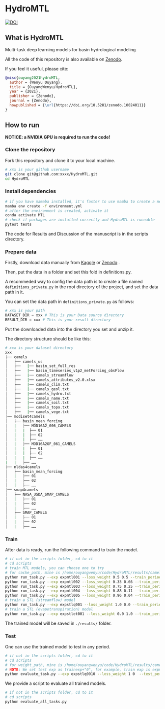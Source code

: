 <!--
 * @Author: Wenyu Ouyang
 * @Date: 2023-04-05 20:10:24
 * @LastEditTime: 2024-06-19 17:18:38
 * @LastEditors: Wenyu Ouyang
 * @Description: README for HydroMTL
 * @FilePath: \HydroMTL\README.md
 * Copyright (c) 2021-2022 Wenyu Ouyang. All rights reserved.
-->
# HydroMTL

[![DOI](https://zenodo.org/badge/DOI/10.5281/zenodo.10024011.svg)](https://doi.org/10.5281/zenodo.10024011)

## What is HydroMTL

Multi-task deep learning models for basin hydrological modeling

All the code of this repository is also available on [Zenodo](https://zenodo.org/doi/10.5281/zenodo.10024011).

If you feel it useful, please cite:

```bibtex
@misc{ouyang2021hydroMTL,
  author = {Wenyu Ouyang},
  title = {OuyangWenyu/HydroMTL},
  year = {2021},
  publisher = {Zenodo},
  journal = {Zenodo},
  howpublished = {\url{https://doi.org/10.5281/zenodo.10024011}}
}
```

## How to run

**NOTICE: a NVIDIA GPU is required to run the code!**

### Clone the repository

Fork this repository and clone it to your local machine.

```bash
# xxx is your github username
git clone git@github.com:xxxx/HydroMTL.git
cd HydroMTL
```

### Install dependencies

```bash
# if you have mamaba installed, it's faster to use mamba to create a new environment than conda
mamba env create -f environment.yml
# after the environment is created, activate it
conda activate MTL
# check if packages are installed correctly and HydroMTL is runnable
pytest tests
```

The code for Results and Discussion of the manuscript is in the scripts directory.

### Prepare data

Firstly, download data manually from [Kaggle](https://www.kaggle.com/datasets/owenyy/hydromtl) or [Zenodo](https://doi.org/10.5281/zenodo.10024011) .

Then, put the data in a folder and set this fold in definitions.py.
 
A recommeded way to config the data path is to create a file named `definitions_private.py` in the root directory of the project, and set the data path in it.

You can set the data path in `definitions_private.py` as follows:

```python
# xxx is your path
DATASET_DIR = xxx # This is your Data source directory
RESULT_DIR = xxx # This is your result directory
```

Put the downloaded data into the directory you set and unzip it.

The directory structure should be like this:

```bash
# xxx is your dataset directory
xxx
├── camels
│   ├── camels_us
│   ├──   |── basin_set_full_res
│   ├──   |── basin_timeseries_v1p2_metForcing_obsFlow
│   ├──   |── camels_streamflow
│   ├──   |── camels_attributes_v2.0.xlsx
│   ├──   |── camels_clim.txt
│   ├──   |── camels_geol.txt
│   ├──   |── camels_hydro.txt
│   ├──   |── camels_name.txt
│   ├──   |── camels_soil.txt
│   ├──   |── camels_topo.txt
│   ├──   |── camels_vege.txt
│── modiset4camels
│   ├── basin_mean_forcing
│   |   ├── MOD16A2_006_CAMELS
│   |   |  ├── 01
│   |   |  ├── 02
│   |   |  ├── ……
│   |   ├── MOD16A2GF_061_CAMELS
│   |   |  ├── 01
│   |   |  ├── 02
│   |   |  ├── ……
|   |   ├── ……
├── nldas4camels
│   ├── basin_mean_forcing
│   |   ├── 01
│   |   ├── 02
│   |   ├── ……
│── smap4camels
│   ├── NASA_USDA_SMAP_CAMELS
│   |   ├── 01
│   |   ├── 02
│   |   ├── ……
│   ├── SMAP_CAMELS
│   |   ├── 01
│   |   ├── 02
│   |   ├── ……
```

### Train

After data is ready, run the following command to train the model.

```bash
# if not in the scripts folder, cd to it
# cd scripts
# train MTL models, you can choose one to try
# for cache_path, mine is /home/ouyangwenyu/code/HydroMTL/results/camels/expmtl001
python run_task.py --exp expmtl001 --loss_weight 0.5 0.5 --train_period 2001-10-01 2011-10-01 --test_period 2011-10-01 2016-10-01 --ctx 0 --random 1234
python run_task.py --exp expmtl002 --loss_weight 0.33 0.66 --train_period 2001-10-01 2011-10-01 --test_period 2011-10-01 2016-10-01 --ctx 0 --random 1234 --cache_path /your/path/to/cache_directory_for_attributes_forcings_targets/or/None
python run_task.py --exp expmtl003 --loss_weight 0.75 0.25 --train_period 2001-10-01 2011-10-01 --test_period 2011-10-01 2016-10-01 --ctx 0 --random 1234 --cache_path /your/path/to/cache_directory_for_attributes_forcings_targets/or/None
python run_task.py --exp expmtl004 --loss_weight 0.88 0.11 --train_period 2001-10-01 2011-10-01 --test_period 2011-10-01 2016-10-01 --ctx 0 --random 1234 --cache_path /your/path/to/cache_directory_for_attributes_forcings_targets/or/None
python run_task.py --exp expmtl005 --loss_weight 0.96 0.04 --train_period 2001-10-01 2011-10-01 --test_period 2011-10-01 2016-10-01 --ctx 0 --random 1234 --cache_path /your/path/to/cache_directory_for_attributes_forcings_targets/or/None
# train a STL (streamflow) model
python run_task.py --exp expstlq001 --loss_weight 1.0 0.0 --train_period 2001-10-01 2011-10-01 --test_period 2011-10-01 2016-10-01 --ctx 1 --random 1234 --limit_part 1
# train a STL (evapotranspiration) model
python run_task.py --exp expstlet001 --loss_weight 0.0 1.0 --train_period 2001-10-01 2011-10-01 --test_period 2011-10-01 2016-10-01 --ctx 1 --random 1234 --limit_part 0
```

The trained model will be saved in `./results/` folder.

### Test

One can use the trained model to test in any period.

```bash
# if not in the scripts folder, cd to it
# cd scripts
# for weight_path, mine is /home/ouyangwenyu/code/HydroMTL/results/camels/expstlq001/weights/07_April_202311_52AM_model.pth
# NOTE: We set test exp as trainexp+"0", for example, train exp is expmtl001, then, test exp is expmtl0010
python evaluate_task.py --exp expstlq0010 --loss_weight 1 0  --test_period 2016-10-01 2021-10-01 --cache_path /your/path/to/cache_directory_for_attributes_forcings_targets/or/None --weight_path /your/path/to/trained_model_pth_file
```

We provide a script to evaluate all trained models.

```bash
# if not in the scripts folder, cd to it
# cd scripts
python evaluate_all_tasks.py
```
